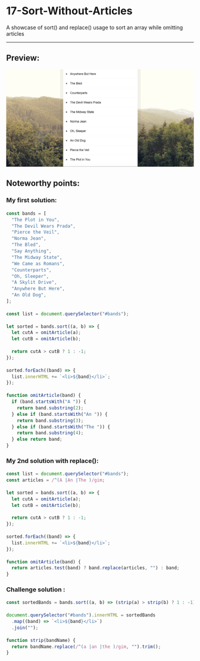 # 17-Sort-Without-Articles

A showcase of sort() and replace() usage to sort an array while omitting articles

---

## Preview:

<p align="center">
    <img src="./assets/sort-without-articles.preview.jpg"></img>
</p>

## Noteworthy points:

### My first solution:

```javascript
const bands = [
  "The Plot in You",
  "The Devil Wears Prada",
  "Pierce the Veil",
  "Norma Jean",
  "The Bled",
  "Say Anything",
  "The Midway State",
  "We Came as Romans",
  "Counterparts",
  "Oh, Sleeper",
  "A Skylit Drive",
  "Anywhere But Here",
  "An Old Dog",
];

const list = document.querySelector("#bands");

let sorted = bands.sort((a, b) => {
  let cutA = omitArticle(a);
  let cutB = omitArticle(b);

  return cutA > cutB ? 1 : -1;
});

sorted.forEach((band) => {
  list.innerHTML += `<li>${band}</li>`;
});

function omitArticle(band) {
  if (band.startsWith("A ")) {
    return band.substring(2);
  } else if (band.startsWith("An ")) {
    return band.substring(3);
  } else if (band.startsWith("The ")) {
    return band.substring(4);
  } else return band;
}
```

### My 2nd solution with replace():

```javascript
const list = document.querySelector("#bands");
const articles = /^(A |An |The )/gim;

let sorted = bands.sort((a, b) => {
  let cutA = omitArticle(a);
  let cutB = omitArticle(b);

  return cutA > cutB ? 1 : -1;
});

sorted.forEach((band) => {
  list.innerHTML += `<li>${band}</li>`;
});

function omitArticle(band) {
  return articles.test(band) ? band.replace(articles, "") : band;
}
```

### Challenge solution :

```javascript
const sortedBands = bands.sort((a, b) => (strip(a) > strip(b) ? 1 : -1));

document.querySelector("#bands").innerHTML = sortedBands
  .map((band) => `<li>${band}</li>`)
  .join("");

function strip(bandName) {
  return bandName.replace(/^(a |an |the )/gim, "").trim();
}
```
